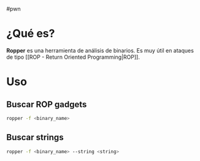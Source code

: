 #pwn 

# ¿Qué es?

**Ropper** es una herramienta de análisis de binarios. Es muy útil en ataques de tipo [[ROP - Return Oriented Programming|ROP]].

# Uso

## Buscar ROP gadgets

```bash
ropper -f <binary_name>
```

## Buscar strings

```bash
ropper -f <binary_name> --string <string>
```